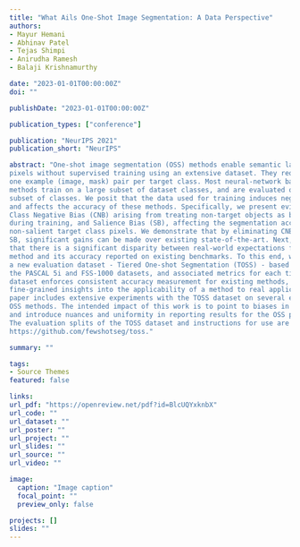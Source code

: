 ```yaml
---
title: "What Ails One-Shot Image Segmentation: A Data Perspective"
authors:
- Mayur Hemani
- Abhinav Patel
- Tejas Shimpi
- Anirudha Ramesh
- Balaji Krishnamurthy

date: "2023-01-01T00:00:00Z"
doi: ""

publishDate: "2023-01-01T00:00:00Z"

publication_types: ["conference"]

publication: "NeurIPS 2021"
publication_short: "NeurIPS"

abstract: "One-shot image segmentation (OSS) methods enable semantic labeling of image
pixels without supervised training using an extensive dataset. They require just
one example (image, mask) pair per target class. Most neural-network based OSS
methods train on a large subset of dataset classes, and are evaluated on a disjoint
subset of classes. We posit that the data used for training induces negative biases
and affects the accuracy of these methods. Specifically, we present evidence for a
Class Negative Bias (CNB) arising from treating non-target objects as background
during training, and Salience Bias (SB), affecting the segmentation accuracy for
non-salient target class pixels. We demonstrate that by eliminating CNB and
SB, significant gains can be made over existing state-of-the-art. Next, we argue
that there is a significant disparity between real-world expectations from an OSS
method and its accuracy reported on existing benchmarks. To this end, we propose
a new evaluation dataset - Tiered One-shot Segmentation (TOSS) - based on
the PASCAL 5i and FSS-1000 datasets, and associated metrics for each tier. The
dataset enforces consistent accuracy measurement for existing methods, and affords
fine-grained insights into the applicability of a method to real applications. The
paper includes extensive experiments with the TOSS dataset on several existing
OSS methods. The intended impact of this work is to point to biases in training
and introduce nuances and uniformity in reporting results for the OSS problem.
The evaluation splits of the TOSS dataset and instructions for use are available at
https://github.com/fewshotseg/toss."

summary: ""

tags:
- Source Themes
featured: false

links:
url_pdf: "https://openreview.net/pdf?id=BlcUQYxknbX"
url_code: ""
url_dataset: ""
url_poster: ""
url_project: ""
url_slides: ""
url_source: ""
url_video: ""

image:
  caption: "Image caption"
  focal_point: ""
  preview_only: false

projects: []
slides: ""
---
```

